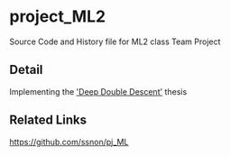 # project_ML2

Source Code and History file for ML2 class Team Project

## Detail

Implementing the ['Deep Double Descent'](https://arxiv.org/abs/1912.02292) thesis

## Related Links

https://github.com/ssnon/pj_ML